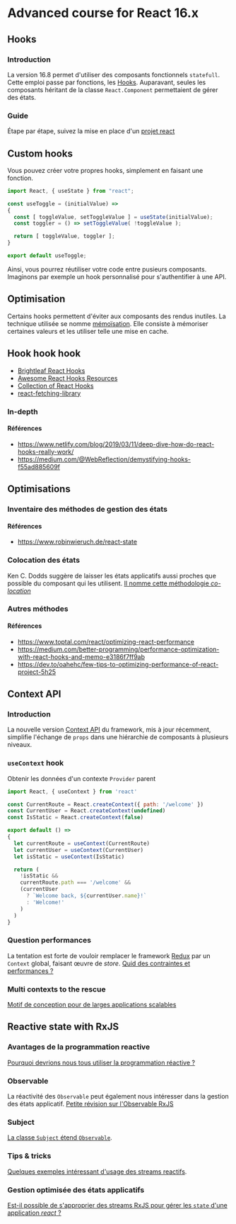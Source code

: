 # Advanced course for React 16.x

## Hooks
### Introduction
La version 16.8 permet d'utiliser des composants fonctionnels `statefull`.
Cette emploi passe par fonctions, les [Hooks](hooks/README.md).
Auparavant, seules les composants héritant de la classe `React.Component` permettaient de gérer des états.

### Guide
Étape par étape, suivez la mise en place d'un [projet react](https://github.com/heticeric/react_16x-demo)

## Custom hooks
Vous pouvez créer votre propres hooks, simplement en faisant une fonction.

```js
import React, { useState } from "react";

const useToggle = (initialValue) =>
{
  const [ toggleValue, setToggleValue ] = useState(initialValue);
  const toggler = () => setToggleValue( !toggleValue );

  return [ toggleValue, toggler ];
}

export default useToggle;
```

Ainsi, vous pourrez réutiliser votre code entre pusieurs composants.
Imaginons par exemple un hook personnalisé pour s'authentifier à une API.

## Optimisation
Certains hooks permettent d'éviter aux composants des rendus inutiles.
La technique utilisée se nomme [mémoïsation](hooks/memoization.md). Elle consiste à mémoriser certaines valeurs et les utiliser telle une mise en cache.

## Hook hook hook

- [Brightleaf React Hooks](https://brightleaf.dev/hooks/)
- [Awesome React Hooks Resources](https://github.com/rehooks/awesome-react-hooks)
- [Collection of React Hooks](https://nikgraf.github.io/react-hooks/)
- [react-fetching-library](https://github.com/marcin-piela/react-fetching-library)

### In-depth

#### Références
- https://www.netlify.com/blog/2019/03/11/deep-dive-how-do-react-hooks-really-work/
- https://medium.com/@WebReflection/demystifying-hooks-f55ad885609f

## Optimisations 
### Inventaire des méthodes de gestion des états
#### Références
- https://www.robinwieruch.de/react-state

### Colocation des états
Ken C. Dodds suggère de laisser les états applicatifs aussi proches que possible du composant qui les utilisent.
[Il nomme cette méthodologie *co-location*](optim/README.md)

### Autres méthodes 
#### Références
- https://www.toptal.com/react/optimizing-react-performance
- https://medium.com/better-programming/performance-optimization-with-react-hooks-and-memo-e3186f7ff9ab
- https://dev.to/oahehc/few-tips-to-optimizing-performance-of-react-project-5h25
  
## Context API
### Introduction
La nouvelle version [Context API](context/README.md) du framework, mis à jour récemment, simplifie l'échange de `props` dans une hiérarchie de composants à plusieurs niveaux. 

### `useContext` hook
Obtenir les données d'un contexte `Provider` parent

```js
import React, { useContext } from 'react'

const CurrentRoute = React.createContext({ path: '/welcome' })
const CurrentUser = React.createContext(undefined)
const IsStatic = React.createContext(false)

export default () =>
{
  let currentRoute = useContext(CurrentRoute)
  let currentUser = useContext(CurrentUser)
  let isStatic = useContext(IsStatic)

  return (
    !isStatic &&
    currentRoute.path === '/welcome' &&
    (currentUser
      ? `Welcome back, ${currentUser.name}!`
      : 'Welcome!'
    )
  )
}
```

### Question performances
La tentation est forte de vouloir remplacer le framework [Redux](https://redux.js.org/) par un `Context` global, faisant œuvre de *store*.
[Quid des contraintes et performances ?](context/performances.md)

### Multi contexts to the rescue
[Motif de conception pour de larges applications scalables](context/context_wise.md)

## Reactive state with RxJS
### Avantages de la programmation reactive
[Pourquoi devrions nous tous utiliser la programmation réactive ?](reactive/why.md)

### Observable
La réactivité des `Observable` peut également nous intéresser dans la gestion des états applicatif.
[Petite révision sur l'Observable RxJS](reactive/README.md)

### Subject
[La classe `Subject` étend `Observable`](reactive/subject.md).

### Tips & tricks
[Quelques exemples intéressant d'usage des streams reactifs](reactive/tips.md).

### Gestion optimisée des états applicatifs
[Est-il possible de s'approprier des streams RxJS pour gérer les `state` d'une application *react* ?](reactive/store.md)
